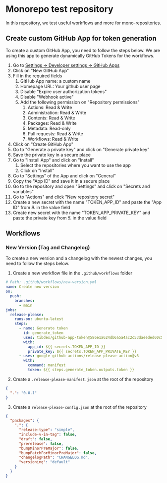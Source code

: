 # Monorepo test repository

In this repository, we test useful workflows and more for mono-repositories.

## Create custom GitHub App for token generation

To create a custom GitHub App, you need to follow the steps below. We are using this app to generate dynamically GitHub Tokens for the workflows.

1. Go to [Settings -> Developer settings -> GitHub Apps](https://github.com/settings/apps)
2. Click on "New GitHub App"
3. Fill in the required fields
   1. GitHub App name: a custom name
   2. Homepage URL: Your github user page
   3. Disable "Expire user authorization tokens"
   4. Disable "Webhook active"
   5. Add the following permission on "Repository permissions"
      1. Actions: Read & Write
      2. Administration: Read & Write
      3. Contents: Read & Write
      4. Packages: Read & Write
      5. Metadata: Read-only
      6. Pull requests: Read & Write
      7. Workflows: Read & Write
4. Click on "Create GitHub App"
5. Go to "Generate a private key" and click on "Generate private key"
6. Save the private key in a secure place
7. Go to "Install App" and click on "Install"
   1. Select the repositories where you want to use the app
   2. Click on "Install"
8. Go to "Settings" of the App and click on "General"
9. Copy the "App ID" and save it in a secure place
10. Go to the repository and open "Settings" and click on "Secrets and variables"
11. Go to "Actions" and click "New repository secret"
12. Create a new secret with the name "TOKEN_APP_ID" and paste the "App ID" from *9.* in the value field
13. Create new secret with the name "TOKEN_APP_PRIVATE_KEY" and paste the private key from *5.* in the value field

## Workflows

### New Version (Tag and Changelog)

To create a new version and a changelog with the newest changes, you need to follow the steps below.

1. Create a new workflow file in the `.github/workflows` folder
```yaml
# Path: .github/workflows/new-version.yml
name: Create new version
on:
  push:
    branches:
      - main
jobs:
  release-please:
    runs-on: ubuntu-latest
    steps:
      - name: Generate token
        id: generate_token
        uses: tibdex/github-app-token@586e1a624db6a5a4ac2c53daeeded60c5e3d50fe
        with:
          app_id: ${{ secrets.TOKEN_APP_ID }}
          private_key: ${{ secrets.TOKEN_APP_PRIVATE_KEY }}
      - uses: google-github-actions/release-please-action@v3
        with:
          command: manifest
          token: ${{ steps.generate_token.outputs.token }}
```

2. Create a `.release-please-manifest.json` at the root of the repository
```json
{
  ".": "0.0.1"
}
```

3. Create a `release-please-config.json` at the root of the repository
```json
{
  "packages": {
    ".": {
      "release-type": "simple",
      "include-v-in-tag": false,
      "draft": false,
      "prerelease": false,
      "bumpMinorPreMajor": false,
      "bumpPatchForMinorPreMajor": false,
      "changelogPath": "CHANGELOG.md",
      "versioning": "default"
    }
  }
}
```
